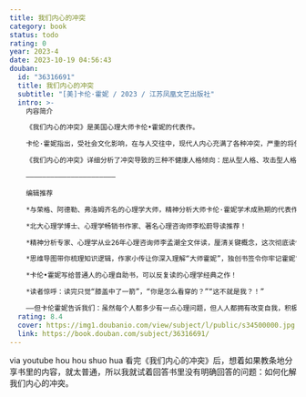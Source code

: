 ```yaml
---
title: 我们内心的冲突
category: book
status: todo
rating: 0
year: 2023-4
date: 2023-10-19 04:56:43
douban:
  id: "36316691"
  title: 我们内心的冲突
  subtitle: "[美]卡伦·霍妮 / 2023 / 江苏凤凰文艺出版社"
  intro: >-
    内容简介

    《我们内心的冲突》是美国心理大师卡伦•霍妮的代表作。

    卡伦·霍妮指出，受社会文化影响，在与人交往中，现代人内心充满了各种冲突，严重的将使人患上“神经症”（包括抑郁在内的所有心理失衡）。患者往往虚构出一个理想的自我，却总无法达到理想状态，从而干扰到正常生活。

    《我们内心的冲突》详细分析了冲突导致的三种不健康人格倾向：屈从型人格、攻击型人格和孤僻型人格，并进一步分析了这些人格的表现，以及后果，即各种负面情绪和倾向，这将阻碍现实生活的前进。但卡伦最后也乐观地指出，理解了这些冲突的条件和机制，人便可以改变自己，成为更好的自己。

    ——————————————————————

    编辑推荐

    *与荣格、阿德勒、弗洛姆齐名的心理学大师，精神分析大师卡伦·霍妮学术成熟期的代表作。

    *北大心理学博士、心理学畅销书作家、著名心理咨询师李松蔚导读推荐！

    *精神分析专家、心理学从业26年心理咨询师李孟潮全文伴读，厘清关键概念，这次彻底读懂心理学经典。

    *思维导图带你梳理知识逻辑，作家小传让你深入理解“大师霍妮”，独创书签令你牢记霍妮“箴言”。

    *卡伦•霍妮写给普通人的心理自助书，可以反复读的心理学经典之作！

    *读者惊呼：读完只觉“膝盖中了一箭”，“你是怎么看穿的？”“这不就是我？！”

    ——但卡伦霍妮告诉我们：虽然每个人都多少有一点心理问题，但人人都拥有改变自我，积极向上的力量！
  rating: 8.4
  cover: https://img1.doubanio.com/view/subject/l/public/s34500000.jpg
  link: https://book.douban.com/subject/36316691/
---
```


via youtube hou hou shuo hua 看完《我们内心的冲突》后，想着如果教条地分享书里的内容，就太普通，所以我就试着回答书里没有明确回答的问题：如何化解我们内心的冲突。